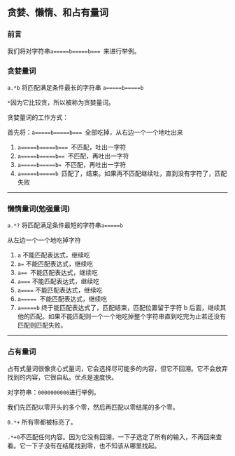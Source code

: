 ## 贪婪、懒惰、和占有量词

### 前言

我们将对字符串`a=====b=====b=== `来进行举例。

### 贪婪量词

`a.*b` 将匹配满足条件最长的字符串 `a=====b=====b` 

`*`因为它比较贪，所以被称为贪婪量词。

贪婪量词的工作方式：

首先将：`a=====b=====b=== `全部吃掉，从右边一个一个地吐出来 

1. `a=====b=====b=== `不匹配，吐出一字符 
2. `a=====b=====b== `不匹配，再吐出一字符 
3. `a=====b=====b= `不匹配，再吐出一字符 
4. `a=====b=====b `匹配了，结束。如果再不匹配继续吐，直到没有字符了，匹配失败 

***

### 懒惰量词(勉强量词)

`a.*?` 将匹配满足条件最短的字符串` a=====b `

从左边一个一个地吃掉字符 
1. `a` 不能匹配表达式，继续吃 
2. `a=` 不能匹配表达式，继续吃 
3. `a== `不能匹配表达式，继续吃 
4. `a===` 不能匹配表达式，继续吃 
5. `a====` 不能匹配表达式，继续吃 
6. `a===== `不能匹配表达式，继续吃 
7. `a=====b` 终于能匹配表达式了，匹配结束，匹配位置留于字符 b 后面，继续其他的匹配。如果不能匹配则一个一个地吃掉整个字符串直到吃完为止若还没有匹配则匹配失败。

***

### 占有量词

占有式量词很像贪心式量词，它会选择尽可能多的内容，但它不回溯。它不会放弃找到的内容，它很自私。优点是速度快。

对字符串：`0000000000`进行举例。

我们先匹配以零开头的多个零，然后再匹配以零结尾的多个零。

`0.*+` 所有零都被标亮了。

`.*+0`不匹配任何内容。因为它没有回溯，一下子选定了所有的输入，不再回来查看。它一下子没有在结尾找到零，也不知该从哪里找起。